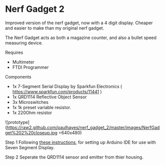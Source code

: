 Nerf Gadget 2
=============

Improved version of the nerf gadget, now with a 4 digit display. Cheaper and easier to make than my original nerf gadget.

The Nerf Gadget acts as both a magazine counter, and also a bullet speed measuring device.

Requires

+ Multimeter
+ FTDI Programmer


Components

+ 1x 7-Segment Serial Display by Sparkfun Electronics ( https://www.sparkfun.com/products/11441 )
+ 1x QRD1114 Reflective Object Sensor
+ 3x Microswitches
+ 1x 1k preset variable resistor.
+ 1x 220Ohm resistor

![prototype](https://raw2.github.com/paulhayes/nerf_gadget_2/master/images/NerfGadget%202%20closeup.jpg =640x480) 


Step 1
Following [these instructions](https://github.com/sparkfun/Serial7SegmentDisplay/wiki/Customizing%20the%20Display), for setting up Arduino IDE for use with Seven Segment Display. 

Step 2
Seperate the QRD1114 sensor and emitter from thier housing. 

